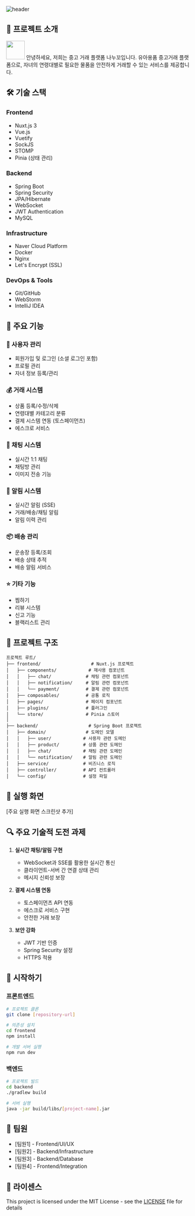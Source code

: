 ![header](https://capsule-render.vercel.app/api?type=wave&color=gradient&height=300&section=header&text=나누꼬%20프로젝트&fontSize=40)

## 📌 프로젝트 소개
<img src="프로젝트로고" width="50" height="50"/> 안녕하세요, 저희는 중고 거래 플랫폼 나누꼬입니다.
유아용품 중고거래 플랫폼으로, 자녀의 연령대별로 필요한 물품을 안전하게 거래할 수 있는 서비스를 제공합니다.

## 🛠 기술 스택
### Frontend
- Nuxt.js 3
- Vue.js
- Vuetify
- SockJS
- STOMP
- Pinia (상태 관리)

### Backend
- Spring Boot
- Spring Security
- JPA/Hibernate
- WebSocket
- JWT Authentication
- MySQL

### Infrastructure
- Naver Cloud Platform
- Docker
- Nginx
- Let's Encrypt (SSL)

### DevOps & Tools
- Git/GitHub
- WebStorm
- IntelliJ IDEA

## 🚀 주요 기능

### 👥 사용자 관리
- 회원가입 및 로그인 (소셜 로그인 포함)
- 프로필 관리
- 자녀 정보 등록/관리

### 💰 거래 시스템
- 상품 등록/수정/삭제
- 연령대별 카테고리 분류
- 결제 시스템 연동 (토스페이먼츠)
- 에스크로 서비스

### 💬 채팅 시스템
- 실시간 1:1 채팅
- 채팅방 관리
- 이미지 전송 기능

### 🔔 알림 시스템
- 실시간 알림 (SSE)
- 거래/배송/채팅 알림
- 알림 이력 관리

### 📦 배송 관리
- 운송장 등록/조회
- 배송 상태 추적
- 배송 알림 서비스

### ⭐ 기타 기능
- 찜하기
- 리뷰 시스템
- 신고 기능
- 블랙리스트 관리

## 🔧 프로젝트 구조
```
프로젝트 루트/
├── frontend/                   # Nuxt.js 프로젝트
│   ├── components/            # 재사용 컴포넌트
│   │   ├── chat/             # 채팅 관련 컴포넌트
│   │   ├── notification/     # 알림 관련 컴포넌트
│   │   └── payment/          # 결제 관련 컴포넌트
│   ├── composables/          # 공통 로직
│   ├── pages/                # 페이지 컴포넌트
│   ├── plugins/              # 플러그인
│   └── store/                # Pinia 스토어
│
├── backend/                   # Spring Boot 프로젝트
│   ├── domain/               # 도메인 모델
│   │   ├── user/            # 사용자 관련 도메인
│   │   ├── product/         # 상품 관련 도메인
│   │   ├── chat/            # 채팅 관련 도메인
│   │   └── notification/    # 알림 관련 도메인
│   ├── service/             # 비즈니스 로직
│   ├── controller/          # API 컨트롤러
│   └── config/              # 설정 파일
```

## 📱 실행 화면
[주요 실행 화면 스크린샷 추가]

## 🔍 주요 기술적 도전 과제
1. **실시간 채팅/알림 구현**
   - WebSocket과 SSE를 활용한 실시간 통신
   - 클라이언트-서버 간 연결 상태 관리
   - 메시지 신뢰성 보장

2. **결제 시스템 연동**
   - 토스페이먼츠 API 연동
   - 에스크로 서비스 구현
   - 안전한 거래 보장

3. **보안 강화**
   - JWT 기반 인증
   - Spring Security 설정
   - HTTPS 적용

## 🚀 시작하기

### 프론트엔드
```bash
# 프로젝트 클론
git clone [repository-url]

# 의존성 설치
cd frontend
npm install

# 개발 서버 실행
npm run dev
```

### 백엔드
```bash
# 프로젝트 빌드
cd backend
./gradlew build

# 서버 실행
java -jar build/libs/[project-name].jar
```

## 👥 팀원
- [팀원1] - Frontend/UI/UX
- [팀원2] - Backend/Infrastructure
- [팀원3] - Backend/Database
- [팀원4] - Frontend/Integration

## 📜 라이센스
This project is licensed under the MIT License - see the [LICENSE](LICENSE) file for details
